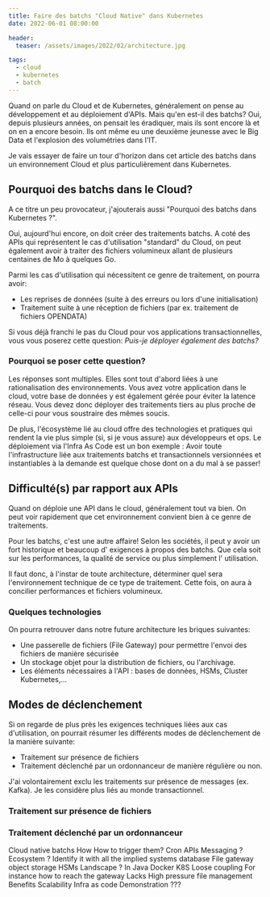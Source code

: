 ```yaml
---
title: Faire des batchs "Cloud Native" dans Kubernetes
date: 2022-06-01 08:00:00

header:
  teaser: /assets/images/2022/02/architecture.jpg

tags:
  - cloud
  - kubernetes
  - batch
---
```


Quand on parle du Cloud et de Kubernetes, généralement on pense au développement et au déploiement d'APIs.
Mais qu'en est-il des batchs?
Oui, depuis plusieurs années, on pensait les éradiquer, mais ils sont encore là et on en a encore besoin. 
Ils ont même eu une deuxième jeunesse avec le Big Data et l'explosion des volumétries dans l'IT.

Je vais essayer de faire un tour d'horizon dans cet article des batchs dans un environnement Cloud et plus particulièrement dans Kubernetes.


## Pourquoi des batchs dans le Cloud?

A ce titre un peu provocateur, j'ajouterais aussi "Pourquoi des batchs dans Kubernetes ?".

Oui, aujourd'hui encore, on doit créer des traitements batchs. A coté des APIs qui représentent le cas d'utilisation "standard" du Cloud, on peut également avoir à traiter des fichiers volumineux allant de plusieurs centaines de Mo à quelques Go.

Parmi les cas d'utilisation qui nécessitent ce genre de traitement, on pourra avoir:
* Les reprises de données (suite à des erreurs ou lors d'une initialisation)
* Traitement suite à une réception de fichiers (par ex. traitement de fichiers OPENDATA)

Si vous déjà franchi le pas du Cloud pour vos applications transactionnelles, vous vous poserez cette question: *Puis-je déployer également des batchs?*

### Pourquoi se poser cette question?

Les réponses sont multiples. 
Elles sont tout d'abord liées à une rationalisation des environnements.
Vous avez votre application dans le cloud, votre base de données y est également gérée pour éviter la latence réseau.
Vous devez donc déployer des traitements tiers au plus proche de celle-ci pour vous soustraire des mêmes soucis.

De plus, l'écosystème lié au cloud offre des technologies et pratiques qui rendent la vie plus simple (si, si je vous assure) aux développeurs et ops. 
Le déploiement via l'Infra As Code est un bon exemple : Avoir toute l'infrastructure liée aux traitements batchs et transactionnels versionnées et instantiables à la demande est quelque chose dont on a du mal à se passer!

## Difficulté(s) par rapport aux APIs

Quand on déploie une API dans le cloud, généralement tout va bien. 
On peut voir rapidement que cet environnement convient bien à ce genre de traitements.

Pour les batchs, c'est une autre affaire!
Selon les sociétés, il peut y avoir un fort historique et beaucoup d' exigences à propos des batchs. 
Que cela soit sur les performances, la qualité de service ou plus simplement l' utilisation.

Il faut donc, à l'instar de toute architecture, déterminer quel sera l'environnement technique de ce type de traitement. 
Cette fois, on aura à concilier performances et fichiers volumineux. 

### Quelques technologies

On pourra retrouver dans notre future architecture les briques suivantes:

* Une passerelle de fichiers (File Gateway) pour permettre l'envoi des fichiers de manière sécurisée
* Un stockage objet pour la distribution de fichiers, ou l'archivage.
* Les éléments nécessaires à l'API : bases de données, HSMs, Cluster Kubernetes,...

## Modes de déclenchement

Si on regarde de plus près les exigences techniques liées aux cas d'utilisation, on pourrait résumer les différents modes de déclenchement de la manière suivante:

* Traitement sur présence de fichiers
* Traitement déclenché par un ordonnanceur de manière régulière ou non.

J'ai volontairement exclu les traitements sur présence de messages (ex. Kafka). Je les considère plus liés au monde transactionnel.

### Traitement sur présence de fichiers

### Traitement déclenché par un ordonnanceur 




Cloud native batchs
    How
        How to trigger them?
            Cron
            APIs
            Messaging ?
        Ecosystem ?
            Identify it with all the implied systems
                database
                File gateway
                object storage
                HSMs
        Landscape ?
            In Java
            Docker
            K8S
        Loose coupling
            For instance how to reach the gateway
    Lacks
        High pressure file management
    Benefits
        Scalability
        Infra as code
    Demonstration ???



